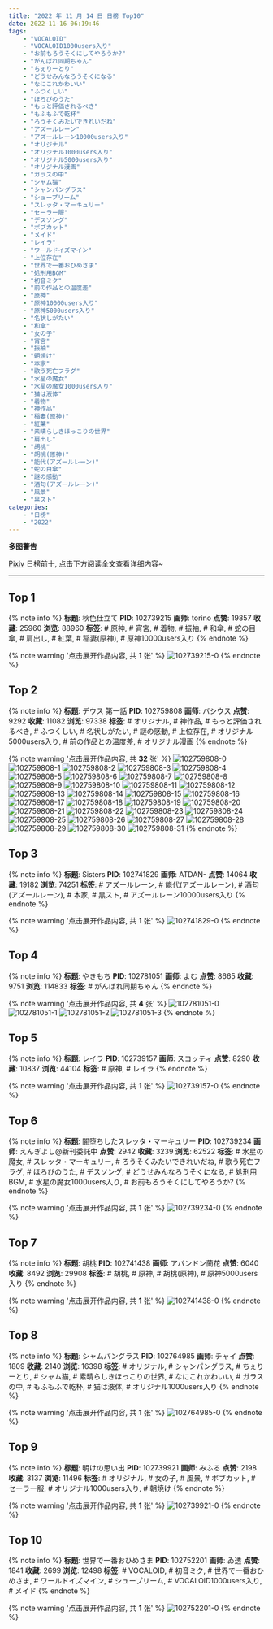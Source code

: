 ```yaml
---
title: "2022 年 11 月 14 日 日榜 Top10"
date: 2022-11-16 06:19:46
tags:
    - "VOCALOID"
    - "VOCALOID1000users入り"
    - "お前もろうそくにしてやろうか?"
    - "がんばれ同期ちゃん"
    - "ちぇりーとり"
    - "どうせみんなろうそくになる"
    - "なにこれかわいい"
    - "ふつくしい"
    - "ほろびのうた"
    - "もっと評価されるべき"
    - "もふもふで乾杯"
    - "ろうそくみたいできれいだね"
    - "アズールレーン"
    - "アズールレーン10000users入り"
    - "オリジナル"
    - "オリジナル1000users入り"
    - "オリジナル5000users入り"
    - "オリジナル漫画"
    - "ガラスの中"
    - "シャム猫"
    - "シャンパングラス"
    - "シュープリーム"
    - "スレッタ・マーキュリー"
    - "セーラー服"
    - "デスソング"
    - "ボブカット"
    - "メイド"
    - "レイラ"
    - "ワールドイズマイン"
    - "上位存在"
    - "世界で一番おひめさま"
    - "処刑用BGM"
    - "初音ミク"
    - "前の作品との温度差"
    - "原神"
    - "原神10000users入り"
    - "原神5000users入り"
    - "名状しがたい"
    - "和傘"
    - "女の子"
    - "宵宮"
    - "振袖"
    - "朝焼け"
    - "本家"
    - "歌う死亡フラグ"
    - "水星の魔女"
    - "水星の魔女1000users入り"
    - "猫は液体"
    - "着物"
    - "神作品"
    - "稲妻(原神)"
    - "紅葉"
    - "素晴らしきほっこりの世界"
    - "肩出し"
    - "胡桃"
    - "胡桃(原神)"
    - "能代(アズールレーン)"
    - "蛇の目傘"
    - "謎の感動"
    - "酒匂(アズールレーン)"
    - "風景"
    - "黒スト"
categories:
    - "日榜"
    - "2022"
---
```


<i class="fa fa-triangle-exclamation"></i>**多图警告**<i class="fa fa-triangle-exclamation"></i>

[Pixiv](https://www.pixiv.net/) 日榜前十, 点击下方阅读全文查看详细内容~

<!-- more -->

---

## Top 1

{% note info %}
**标题**: 秋色仕立て
**PID**: 102739215 **画师**: torino
**点赞**: 19857 **收藏**: 25960 **浏览**: 88960
**标签**: # 原神, # 宵宮, # 着物, # 振袖, # 和傘, # 蛇の目傘, # 肩出し, # 紅葉, # 稲妻(原神), # 原神10000users入り
{% endnote %}

{% note warning '点击展开作品内容, 共 **1** 张' %}
![102739215-0](https://i.pixiv.re/img-original/img/2022/11/13/05/33/13/102739215_p0.jpg)
{% endnote %}

## Top 2

{% note info %}
**标题**: デウス     第一話
**PID**: 102759808 **画师**: バシウス
**点赞**: 9292 **收藏**: 11082 **浏览**: 97338
**标签**: # オリジナル, # 神作品, # もっと評価されるべき, # ふつくしい, # 名状しがたい, # 謎の感動, # 上位存在, # オリジナル5000users入り, # 前の作品との温度差, # オリジナル漫画
{% endnote %}

{% note warning '点击展开作品内容, 共 **32** 张' %}
![102759808-0](https://i.pixiv.re/img-original/img/2022/11/13/17/47/36/102759808_p0.jpg)
![102759808-1](https://i.pixiv.re/img-original/img/2022/11/13/17/47/36/102759808_p1.jpg)
![102759808-2](https://i.pixiv.re/img-original/img/2022/11/13/17/47/36/102759808_p2.jpg)
![102759808-3](https://i.pixiv.re/img-original/img/2022/11/13/17/47/36/102759808_p3.jpg)
![102759808-4](https://i.pixiv.re/img-original/img/2022/11/13/17/47/36/102759808_p4.jpg)
![102759808-5](https://i.pixiv.re/img-original/img/2022/11/13/17/47/36/102759808_p5.jpg)
![102759808-6](https://i.pixiv.re/img-original/img/2022/11/13/17/47/36/102759808_p6.jpg)
![102759808-7](https://i.pixiv.re/img-original/img/2022/11/13/17/47/36/102759808_p7.jpg)
![102759808-8](https://i.pixiv.re/img-original/img/2022/11/13/17/47/36/102759808_p8.jpg)
![102759808-9](https://i.pixiv.re/img-original/img/2022/11/13/17/47/36/102759808_p9.jpg)
![102759808-10](https://i.pixiv.re/img-original/img/2022/11/13/17/47/36/102759808_p10.jpg)
![102759808-11](https://i.pixiv.re/img-original/img/2022/11/13/17/47/36/102759808_p11.jpg)
![102759808-12](https://i.pixiv.re/img-original/img/2022/11/13/17/47/36/102759808_p12.jpg)
![102759808-13](https://i.pixiv.re/img-original/img/2022/11/13/17/47/36/102759808_p13.jpg)
![102759808-14](https://i.pixiv.re/img-original/img/2022/11/13/17/47/36/102759808_p14.jpg)
![102759808-15](https://i.pixiv.re/img-original/img/2022/11/13/17/47/36/102759808_p15.jpg)
![102759808-16](https://i.pixiv.re/img-original/img/2022/11/13/17/47/36/102759808_p16.jpg)
![102759808-17](https://i.pixiv.re/img-original/img/2022/11/13/17/47/36/102759808_p17.jpg)
![102759808-18](https://i.pixiv.re/img-original/img/2022/11/13/17/47/36/102759808_p18.jpg)
![102759808-19](https://i.pixiv.re/img-original/img/2022/11/13/17/47/36/102759808_p19.jpg)
![102759808-20](https://i.pixiv.re/img-original/img/2022/11/13/17/47/36/102759808_p20.jpg)
![102759808-21](https://i.pixiv.re/img-original/img/2022/11/13/17/47/36/102759808_p21.jpg)
![102759808-22](https://i.pixiv.re/img-original/img/2022/11/13/17/47/36/102759808_p22.jpg)
![102759808-23](https://i.pixiv.re/img-original/img/2022/11/13/17/47/36/102759808_p23.jpg)
![102759808-24](https://i.pixiv.re/img-original/img/2022/11/13/17/47/36/102759808_p24.jpg)
![102759808-25](https://i.pixiv.re/img-original/img/2022/11/13/17/47/36/102759808_p25.jpg)
![102759808-26](https://i.pixiv.re/img-original/img/2022/11/13/17/47/36/102759808_p26.jpg)
![102759808-27](https://i.pixiv.re/img-original/img/2022/11/13/17/47/36/102759808_p27.jpg)
![102759808-28](https://i.pixiv.re/img-original/img/2022/11/13/17/47/36/102759808_p28.jpg)
![102759808-29](https://i.pixiv.re/img-original/img/2022/11/13/17/47/36/102759808_p29.jpg)
![102759808-30](https://i.pixiv.re/img-original/img/2022/11/13/17/47/36/102759808_p30.jpg)
![102759808-31](https://i.pixiv.re/img-original/img/2022/11/13/17/47/36/102759808_p31.jpg)
{% endnote %}

## Top 3

{% note info %}
**标题**: Sisters
**PID**: 102741829 **画师**: ATDAN-
**点赞**: 14064 **收藏**: 19182 **浏览**: 74251
**标签**: # アズールレーン, # 能代(アズールレーン), # 酒匂(アズールレーン), # 本家, # 黒スト, # アズールレーン10000users入り
{% endnote %}

{% note warning '点击展开作品内容, 共 **1** 张' %}
![102741829-0](https://i.pixiv.re/img-original/img/2022/11/13/07/49/52/102741829_p0.jpg)
{% endnote %}

## Top 4

{% note info %}
**标题**: やきもち
**PID**: 102781051 **画师**: よむ
**点赞**: 8665 **收藏**: 9751 **浏览**: 114833
**标签**: # がんばれ同期ちゃん
{% endnote %}

{% note warning '点击展开作品内容, 共 **4** 张' %}
![102781051-0](https://i.pixiv.re/img-original/img/2022/11/14/08/09/40/102781051_p0.png)
![102781051-1](https://i.pixiv.re/img-original/img/2022/11/14/08/09/40/102781051_p1.png)
![102781051-2](https://i.pixiv.re/img-original/img/2022/11/14/08/09/40/102781051_p2.png)
![102781051-3](https://i.pixiv.re/img-original/img/2022/11/14/08/09/40/102781051_p3.png)
{% endnote %}

## Top 5

{% note info %}
**标题**: レイラ
**PID**: 102739157 **画师**: スコッティ
**点赞**: 8290 **收藏**: 10837 **浏览**: 44104
**标签**: # 原神, # レイラ
{% endnote %}

{% note warning '点击展开作品内容, 共 **1** 张' %}
![102739157-0](https://i.pixiv.re/img-original/img/2022/11/13/00/00/05/102739157_p0.jpg)
{% endnote %}

## Top 6

{% note info %}
**标题**: 闇堕ちしたスレッタ・マーキュリー
**PID**: 102739234 **画师**: えんぎよし@新刊委託中
**点赞**: 2942 **收藏**: 3239 **浏览**: 62522
**标签**: # 水星の魔女, # スレッタ・マーキュリー, # ろうそくみたいできれいだね, # 歌う死亡フラグ, # ほろびのうた, # デスソング, # どうせみんなろうそくになる, # 処刑用BGM, # 水星の魔女1000users入り, # お前もろうそくにしてやろうか?
{% endnote %}

{% note warning '点击展开作品内容, 共 **1** 张' %}
![102739234-0](https://i.pixiv.re/img-original/img/2022/11/13/00/00/14/102739234_p0.png)
{% endnote %}

## Top 7

{% note info %}
**标题**: 胡桃
**PID**: 102741438 **画师**: アバンドン蘭花
**点赞**: 6040 **收藏**: 8492 **浏览**: 29908
**标签**: # 胡桃, # 原神, # 胡桃(原神), # 原神5000users入り
{% endnote %}

{% note warning '点击展开作品内容, 共 **1** 张' %}
![102741438-0](https://i.pixiv.re/img-original/img/2022/11/13/00/55/13/102741438_p0.jpg)
{% endnote %}

## Top 8

{% note info %}
**标题**: シャムパングラス
**PID**: 102764985 **画师**: チャイ
**点赞**: 1809 **收藏**: 2140 **浏览**: 16398
**标签**: # オリジナル, # シャンパングラス, # ちぇりーとり, # シャム猫, # 素晴らしきほっこりの世界, # なにこれかわいい, # ガラスの中, # もふもふで乾杯, # 猫は液体, # オリジナル1000users入り
{% endnote %}

{% note warning '点击展开作品内容, 共 **1** 张' %}
![102764985-0](https://i.pixiv.re/img-original/img/2022/11/13/20/30/01/102764985_p0.png)
{% endnote %}

## Top 9

{% note info %}
**标题**: 明けの思い出
**PID**: 102739921 **画师**: みふる
**点赞**: 2198 **收藏**: 3137 **浏览**: 11496
**标签**: # オリジナル, # 女の子, # 風景, # ボブカット, # セーラー服, # オリジナル1000users入り, # 朝焼け
{% endnote %}

{% note warning '点击展开作品内容, 共 **1** 张' %}
![102739921-0](https://i.pixiv.re/img-original/img/2022/11/13/00/10/22/102739921_p0.png)
{% endnote %}

## Top 10

{% note info %}
**标题**: 世界で一番おひめさま
**PID**: 102752201 **画师**: ゐ透
**点赞**: 1841 **收藏**: 2699 **浏览**: 12498
**标签**: # VOCALOID, # 初音ミク, # 世界で一番おひめさま, # ワールドイズマイン, # シュープリーム, # VOCALOID1000users入り, # メイド
{% endnote %}

{% note warning '点击展开作品内容, 共 **1** 张' %}
![102752201-0](https://i.pixiv.re/img-original/img/2022/11/13/12/29/52/102752201_p0.jpg)
{% endnote %}
